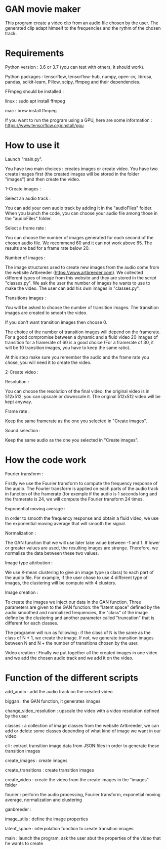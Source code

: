 # GAN movie maker

This program create a video clip from an audio file chosen by the user.
The generated clip adapt himself to the frequencies and the rythm of the chosen track.

# Requirements

Python version : 3.6 or 3.7 (you can test with others, it should work).

Python packages : tensorflow, tensorflow-hub, numpy, open-cv, librosa, pandas, scikit-learn, Pillow, scipy, ffmpeg and their dependencies.

FFmpeg should be installed :

linux : sudo apt install ffmpeg

mac : brew install ffmpeg

If you want to run the program using a GPU, here are some information : https://www.tensorflow.org/install/gpu

# How to use it

Launch "main.py".

You have two main choices : creates images or create video. You have two create images first (the created images will be stored in the folder "images") and then create the video.

1-Create images :

Select an audio track :

You can add your own audio track by adding it in the "audioFiles" folder.
When you launch the code, you can choose your audio file among those in the "audioFiles" folder.

Select a frame rate :

You can choose the number of images generated for each second of the chosen audio file.
We recommend 60 and it can not work above 65. The results are bad for a frame rate below 20. 

Number of images :

The image structures used to create new images from the audio come from the website Artbreeder (https://www.artbreeder.com).
We collected different types of image from this website and they are stored in the script "classes.py".
We ask the user the number of images he wants to use to make the video.
The user can add his own images in "classes.py".

Transitions images :

You will be asked to choose the number of transition images.
The transition images are created to smooth the video.

If you don't want transition images then choose 0.

The choice of the number of transition images will depend on the framerate. 
For a good compromise between a dynamic and a fluid video 20 images of transition for a framerate of 60 is a good choice (For a framerate of 30, it will be 10 transition images, you have to keep the same ratio).

At this step make sure you remember the audio and the frame rate you chose, you will need it to create the video.

2-Create video :

Resolution : 

You can choose the resolution of the final video, the original video is in 512x512, you can upscale or downscale it. The original 512x512 video will be kept anyway.

Frame rate :

Keep the same framerate as the one you selected in "Create images".

Sound selection : 

Keep the same audio as the one you selected in "Create images".

# How the code work

Fourier transform :

Firstly we use the Fourier transform to compute the frequency response of the audio. 
The Fourier transform is applied on each parts of the audio track in function of the framerate (for exemple if the audio is 1 seconds long and the framerate is 24, we will compute the Fourier transform 24 times.

Exponential moving average :

In order to smooth the frequency response and obtain a fluid video, we use the exponential moving average that will smooth
the signal.

Normalization :

The GAN function that we will use later take value between -1 and 1. If lower or greater values are used, the resulting
images are strange. Therefore, we normalize the data between these two values.

Image type attribution :

We use K-mean clustering to give an image type (a class) to each part of the audio file. For example, if the user chose to use 4 different type of images, the clustering will be compute with 4 clusters.

Image creation :

To create the images we inject our data in the GAN function. Three parameters are given to the GAN function: the "latent space" defined by the audio smoothed and normalized frequencies, the "class" of the image define by the clustering and another parameter called "truncation" that is different for each classes.

The programm will run as following : if the class of N is the same as the class of N + 1, we create the image. If not, we generate transition images between N and N + the number of transitions chosen by the user.

Video creation :
Finally we put together all the created images in one video and we add the chosen audio track and we add it on the video.

# Function of the different scripts

add_audio : add the audio track on the created video

biggan : the GAN function, it generates images 

change_video_resolution : upscale the video with a video resolution defined by the user 

classes : a collection of image classes from the website Artbreeder, we can add or delete some classes depending of what kind of image we want in our video

cli : extract transition image data from JSON files in order to generate these transition images

create_images : create images

create_transitions : create transition images

create_video : create the video from the create images in the "images" folder

fourier : perform the audio processing, Fourier transform, exponetial moving average, normalization and clustering

ganbreeder :

image_utils : define the image properties

latent_space : interpolation function to create transition images

main : launch the program, ask the user abut the properties of the video that he wants to create


